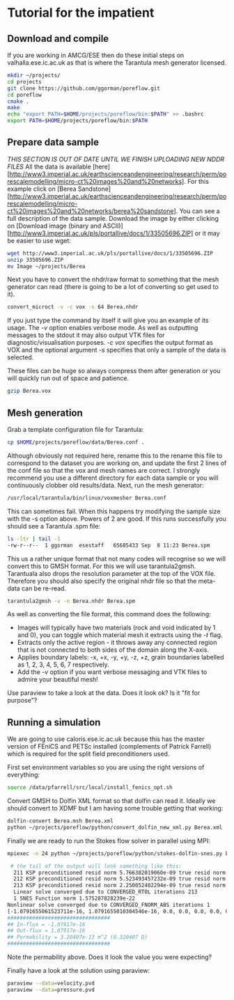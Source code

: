 Tutorial for the impatient
==========================

Download and compile
--------------------
If you are working in AMCG/ESE then do these initial steps on valhalla.ese.ic.ac.uk as that is where the Tarantula mesh generator licensed.

```bash
mkdir ~/projects/
cd projects
git clone https://github.com/ggorman/poreflow.git
cd poreflow
cmake .
make
echo "export PATH=$HOME/projects/poreflow/bin:$PATH" >> .bashrc
export PATH=$HOME/projects/poreflow/bin:$PATH
```

Prepare data sample
-------------------
*THIS SECTION IS OUT OF DATE UNTIL WE FINISH UPLOADING NEW NDDR FILES*
All the data is available [here][http://www3.imperial.ac.uk/earthscienceandengineering/research/perm/porescalemodelling/micro-ct%20images%20and%20networks]. For this example click on [Berea Sandstone][http://www3.imperial.ac.uk/earthscienceandengineering/research/perm/porescalemodelling/micro-ct%20images%20and%20networks/berea%20sandstone]. You can see a full description of the data sample. Download the image by either clicking on [Download image (binary and ASCII)][http://www3.imperial.ac.uk/pls/portallive/docs/1/33505696.ZIP] or it may be easier to use wget:
```bash
wget http://www3.imperial.ac.uk/pls/portallive/docs/1/33505696.ZIP
unzip 33505696.ZIP
mv Image ~/projects/Berea
```

Next you have to convert the nhdr/raw format to something that the mesh generator can read (there is going to be a lot of converting so get used to it).
```bash
convert_microct -v -c vox -s 64 Berea.nhdr
```

If you just type the command by itself it will give you an example of its usage. The *-v* option enables verbose mode. As well as outputting messages to the stdout it may also output VTK files for diagnostic/visualisation purposes. *-c vox* specifies the output format as VOX and the optional argument *-s <size>* specifies that only a sample of the data is selected.

These files can be huge so always compress them after generation or you will quickly run out of space and patience.

```bash
gzip Berea.vox
```

Mesh generation
---------------
Grab a template configuration file for Tarantula:

```bash
cp $HOME/projects/poreflow/data/Berea.conf .
```

Although obviously not required here, rename this to the rename this file to correspond to the dataset you are working on, and update the first 2 lines of the conf file so that the vox and mesh names are correct. I strongly recommend you use a different directory for each data sample or you will continuously clobber old results/data. Next, run the mesh generator:

```bash
/usr/local/tarantula/bin/linux/voxmesher Berea.conf
```

This can sometimes fail. When this happens try modifying the sample size with the -s option above. Powers of 2 are good. If this runs successfully you should see a Tarantula .spm file:

```bash
ls -ltr | tail -1 
-rw-r--r--  1 ggorman  esestaff   65685433 Sep  8 11:23 Berea.spm
```

This us a rather unique format that not many codes will recognise so we will convert this to GMSH format. For this we will use tarantula2gmsh. Tarantuala also drops the resolution parameter at the top of the VOX file. Therefore you should also specify the original nhdr file so that the meta-data can be re-read.

```bash
tarantula2gmsh -v -n Berea.nhdr Berea.spm
```

As well as converting the file format, this command does the following:

* Images will typically have two materials (rock and void indicated by 1 and 0), you can toggle which material mesh it extracts using the *-t* flag.
* Extracts only the active region - it throws away any connected region that is not connected to both sides of the domain along the X-axis.
* Applies boundary labels: -x, +x, -y, +y, -z, +z, grain boundaries labelled as 1, 2, 3, 4, 5, 6, 7 respectively.
* Add the *-v* option if you want verbose messaging and VTK files to admire your beautiful mesh!

Use paraview to take a look at the data. Does it look ok? Is it "fit for purpose"?

Running a simulation
--------------------
We are going to use caloris.ese.ic.ac.uk because this has the master version of FEniCS and PETSc installed (complements of Patrick Farrell) which is required for the split field preconditioners used.

First set environment variables so you are using the right versions of everything:

```bash
source /data/pfarrell/src/local/install_fenics_opt.sh
```

Convert GMSH to Dolfin XML format so that dolfin can read it. Ideally we should convert to XDMF but I am having some trouble getting that working:

```bash
dolfin-convert Berea.msh Berea.xml
python ~/projects/poreflow/python/convert_dolfin_new_xml.py Berea.xml
```

Finally we are ready to run the Stokes flow solver in parallel using MPI:

```bash
mpiexec -n 24 python ~/projects/poreflow/python/stokes-dolfin-snes.py Berea.xml

 # the tail of the output will look something like this:
  211 KSP preconditioned resid norm 5.766382019060e-09 true resid norm 6.166533331081e-23 ||r(i)||/||b|| 6.843859574820e-14
  212 KSP preconditioned resid norm 5.523493457232e-09 true resid norm 1.886341229798e-23 ||r(i)||/||b|| 2.093535183190e-14
  213 KSP preconditioned resid norm 2.250052402294e-09 true resid norm 1.575254855321e-22 ||r(i)||/||b|| 1.748279372793e-13
  Linear solve converged due to CONVERGED_RTOL iterations 213
  1 SNES Function norm 1.575287828239e-22 
Nonlinear solve converged due to CONVERGED_FNORM_ABS iterations 1
[-1.0791655061523711e-16, 1.0791655010304546e-16, 0.0, 0.0, 0.0, 0.0, 0.0]
#################################
## In-flux = -1.07917e-16
## Out-flux = 1.07917e-16
## Permability = 3.20407e-13 m^2 (0.320407 D)
#################################
```

Note the permability above. Does it look the value you were expecting?

Finally have a look at the solution using paraview:

```bash
paraview --data=velocity.pvd 
paraview --data=pressure.pvd 
```
